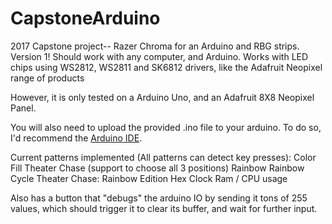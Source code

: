 # CapstoneArduino
2017 Capstone project-- Razer Chroma for an Arduino and RBG strips.
Version 1! Should work with any computer, and Arduino. 
Works with LED chips using WS2812, WS2811 and SK6812 drivers, like the Adafruit
Neopixel range of products

However, it is only tested on a Arduino Uno, and an Adafruit 8X8 Neopixel Panel.

You will also need to upload the provided .ino file to your arduino. To do so,
I'd recommend the [Arduino IDE](https://www.arduino.cc/en/Main/Software).

Current patterns implemented (All patterns can detect key presses):
Color Fill
Theater Chase (support to choose all 3 positions)
Rainbow
Rainbow Cycle
Theater Chase: Rainbow Edition
Hex Clock
Ram / CPU usage

Also has a button that "debugs" the arduino IO by sending it tons of 255 values, 
which should trigger it to clear its buffer, and wait for further input.
